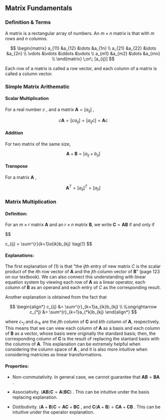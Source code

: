 ## Matrix Fundamentals

### Definition & Terms

A matrix is a rectangular array of numbers. An $m\times n$ matrix is that with $m$ rows and $n$ columns.

$$
\begin{matrix}
a_{11} &a_{12} &\dots &a_{1n} \\
a_{21} &a_{22} &\dots &a_{2n} \\
\vdots &\vdots &\ddots &\vdots \\
a_{m1} &a_{m2} &\dots &a_{mn} \\
\end{matrix}
\;or\; [a_{ij}]
$$

Each row of a matrix is called a row vector, and each column of a matrix is called a column vector.

### Simple Matrix Arithematic

#### Scalar Multiplication

For a real number $c$ , and a matrix $\boldsymbol{A} = [a_{ij}]$ ,

$$
c\boldsymbol{A} = [ca_{ij}] = [a_{ij}c] = \boldsymbol{A}c
$$

#### Addition

For two matrix of the same size, 

$$
\boldsymbol{A} + \boldsymbol{B} = [a_{ij}+b_{ij}]
$$

#### Transpose

For a matrix $\boldsymbol{A}$ ,

$$
\boldsymbol{A}^T = [a_{ij}]^T = [a_{ji}]
$$

### Matrix Multiplication

#### Definition:

For an  $m \times r$ matrix $\boldsymbol{A}$ and an $r \times n$ matrix $\boldsymbol{B}$, we write $\boldsymbol{C} =\boldsymbol{A}\boldsymbol{B}$ if and only if 

$$

c_{ij} = \sum^{r}_{k=1}a_{ik}b_{kj} \tag{1}
$$

#### Explanations:

The first explanation of $(1)$ is that "the $ij$th entry of new matrix $C$ is the scalar product of the $i$th row vector of $\boldsymbol{A}$ and the $j$th column vector of  $\boldsymbol{B}$" (page 123 on our textbook). We can also connect this understanding with linear equation system by viewing each row of $\boldsymbol{A}$ as a linear operator, each column of $\boldsymbol{B}$ as an operand and each entry of $C$ as the corresponding result.



Another explanation is obtained from the fact that

$$
\begin{align*}
c_{ij} &= \sum^{r}_{k=1}a_{ik}b_{kj} \\
\Longrightarrow c_{*j} &= \sum^{r}_{k=1}a_{*k}b_{kj}
\end{align*}
$$

where $c_{*j}$ and $a_{*k}$ are the $j$th column of $\boldsymbol{C}$ and $k$th column of $\boldsymbol{A}$, respectively. This means that we can view each column of $\boldsymbol{A}$ as a basis and each column of $\boldsymbol{B}$ as a vector, whose basis were originally the standard basis; then, the corresponding column of $\boldsymbol{C}$ is the result of replacing the stantard basis with the columns of $\boldsymbol{A}$. This explanation can be extremely helpful when considering the column space of $\boldsymbol{A}$ , and it is also more intuitive when considering matricies as linear transformations.

#### Properties:

- Non-commutativity. In general case, we cannot guarantee that $\boldsymbol{A}\boldsymbol{B} = \boldsymbol{B}\boldsymbol{A}$ .

- Associativity. $(\boldsymbol{A}\boldsymbol{B})\boldsymbol{C} = \boldsymbol{A}(\boldsymbol{B}\boldsymbol{C})$ . This can be intuitive under the basis replacing explanation.

- Distibutivity. $(\boldsymbol{A} + \boldsymbol{B})\boldsymbol{C} = \boldsymbol{A}\boldsymbol{C} + \boldsymbol{B}\boldsymbol{C}$ , and $\boldsymbol{C}(\boldsymbol{A} + \boldsymbol{B}) = \boldsymbol{C}\boldsymbol{A} + \boldsymbol{C}\boldsymbol{B}$ . This can be intuitive under the operator explanation. 


